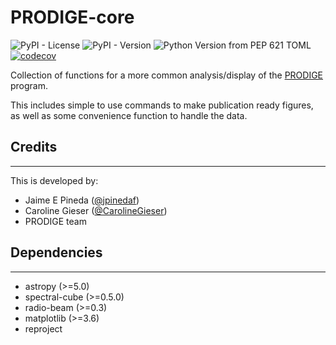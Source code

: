 # PRODIGE-core

![PyPI - License](https://img.shields.io/pypi/l/prodige_core?color=green)
![PyPI - Version](https://img.shields.io/pypi/v/prodige_core)
![Python Version from PEP 621 TOML](https://img.shields.io/python/required-version-toml?tomlFilePath=https%3A%2F%2Fraw.githubusercontent.com%2FNOEMA-PRODIGE%2Fprodige-core%2Fmaster%2Fpyproject.toml)
[![codecov](https://codecov.io/gh/NOEMA-PRODIGE/prodige-core/graph/badge.svg?token=OIQJYPIUO8)](https://codecov.io/gh/NOEMA-PRODIGE/prodige-core)


Collection of functions for a more common analysis/display of the [PRODIGE](NOEMA-PRODIGE.github.io) program.

This includes simple to use commands to make publication ready figures, as well as some convenience function to handle the data.

## Credits

---

This is developed by:

- Jaime E Pineda ([@jpinedaf](http://github.com/jpinedaf))
- Caroline Gieser ([@CarolineGieser](http://github.com/CarolineGieser))
- PRODIGE team

## Dependencies

---

- astropy (>=5.0)
- spectral-cube (>=0.5.0)
- radio-beam (>=0.3)
- matplotlib (>=3.6)
- reproject
